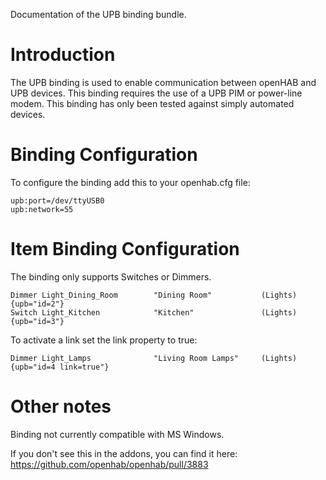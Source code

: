 Documentation of the UPB binding bundle.

# Introduction

The UPB binding is used to enable communication between openHAB and UPB devices. This binding requires the use of a UPB PIM or power-line modem. This binding has only been tested against simply automated devices.

# Binding Configuration

To configure the binding add this to your openhab.cfg file:

    upb:port=/dev/ttyUSB0
    upb:network=55

# Item Binding Configuration

The binding only supports Switches or Dimmers.

    Dimmer Light_Dining_Room        "Dining Room"           (Lights) {upb="id=2"}
    Switch Light_Kitchen            "Kitchen"               (Lights) {upb="id=3"}

To activate a link set the link property to true:

    Dimmer Light_Lamps              "Living Room Lamps"     (Lights) {upb="id=4 link=true"}

# Other notes
Binding not currently compatible with MS Windows.

If you don't see this in the addons, you can find it here: https://github.com/openhab/openhab/pull/3883